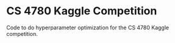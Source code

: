 ﻿# CS 4780 Kaggle Competition
Code to do hyperparameter optimization for the CS 4780 Kaggle competition.
